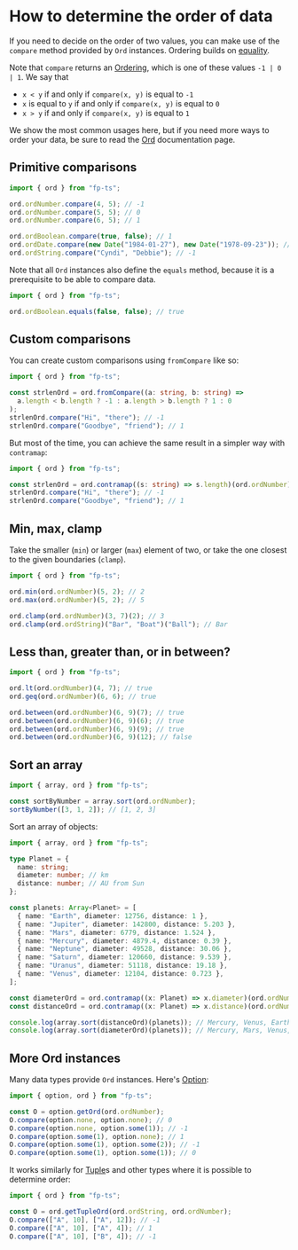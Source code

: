 # How to determine the order of data

If you need to decide on the order of two values, you can make use of the `compare` method provided by `Ord` instances. Ordering builds on [equality](/equality.md).

Note that `compare` returns an [Ordering](https://gcanti.github.io/fp-ts/modules/Ordering.ts), which is one of these values `-1 | 0 | 1`. We say that

- `x < y` if and only if `compare(x, y)` is equal to `-1`
- `x` is equal to `y` if and only if `compare(x, y)` is equal to `0`
- `x > y` if and only if `compare(x, y)` is equal to `1`

We show the most common usages here, but if you need more ways to order your data, be sure to read the [Ord](https://gcanti.github.io/fp-ts/modules/Ord.ts) documentation page.

## Primitive comparisons

```ts
import { ord } from "fp-ts";

ord.ordNumber.compare(4, 5); // -1
ord.ordNumber.compare(5, 5); // 0
ord.ordNumber.compare(6, 5); // 1

ord.ordBoolean.compare(true, false); // 1
ord.ordDate.compare(new Date("1984-01-27"), new Date("1978-09-23")); // 1
ord.ordString.compare("Cyndi", "Debbie"); // -1
```

Note that all `Ord` instances also define the `equals` method, because it is a prerequisite to be able to compare data.

```ts
import { ord } from "fp-ts";

ord.ordBoolean.equals(false, false); // true
```

## Custom comparisons

You can create custom comparisons using `fromCompare` like so:

```ts
import { ord } from "fp-ts";

const strlenOrd = ord.fromCompare((a: string, b: string) =>
  a.length < b.length ? -1 : a.length > b.length ? 1 : 0
);
strlenOrd.compare("Hi", "there"); // -1
strlenOrd.compare("Goodbye", "friend"); // 1
```

But most of the time, you can achieve the same result in a simpler way with `contramap`:

```ts
import { ord } from "fp-ts";

const strlenOrd = ord.contramap((s: string) => s.length)(ord.ordNumber);
strlenOrd.compare("Hi", "there"); // -1
strlenOrd.compare("Goodbye", "friend"); // 1
```

## Min, max, clamp

Take the smaller (`min`) or larger (`max`) element of two, or take the one closest to the given boundaries (`clamp`).

```ts
import { ord } from "fp-ts";

ord.min(ord.ordNumber)(5, 2); // 2
ord.max(ord.ordNumber)(5, 2); // 5

ord.clamp(ord.ordNumber)(3, 7)(2); // 3
ord.clamp(ord.ordString)("Bar", "Boat")("Ball"); // Bar
```

## Less than, greater than, or in between?

```ts
import { ord } from "fp-ts";

ord.lt(ord.ordNumber)(4, 7); // true
ord.geq(ord.ordNumber)(6, 6); // true

ord.between(ord.ordNumber)(6, 9)(7); // true
ord.between(ord.ordNumber)(6, 9)(6); // true
ord.between(ord.ordNumber)(6, 9)(9); // true
ord.between(ord.ordNumber)(6, 9)(12); // false
```

## Sort an array

```ts
import { array, ord } from "fp-ts";

const sortByNumber = array.sort(ord.ordNumber);
sortByNumber([3, 1, 2]); // [1, 2, 3]
```

Sort an array of objects:

```ts
import { array, ord } from "fp-ts";

type Planet = {
  name: string;
  diameter: number; // km
  distance: number; // AU from Sun
};

const planets: Array<Planet> = [
  { name: "Earth", diameter: 12756, distance: 1 },
  { name: "Jupiter", diameter: 142800, distance: 5.203 },
  { name: "Mars", diameter: 6779, distance: 1.524 },
  { name: "Mercury", diameter: 4879.4, distance: 0.39 },
  { name: "Neptune", diameter: 49528, distance: 30.06 },
  { name: "Saturn", diameter: 120660, distance: 9.539 },
  { name: "Uranus", diameter: 51118, distance: 19.18 },
  { name: "Venus", diameter: 12104, distance: 0.723 },
];

const diameterOrd = ord.contramap((x: Planet) => x.diameter)(ord.ordNumber);
const distanceOrd = ord.contramap((x: Planet) => x.distance)(ord.ordNumber);

console.log(array.sort(distanceOrd)(planets)); // Mercury, Venus, Earth, Mars, ...
console.log(array.sort(diameterOrd)(planets)); // Mercury, Mars, Venus, Earth, ...
```

## More Ord instances

Many data types provide `Ord` instances. Here's [Option](https://gcanti.github.io/fp-ts/modules/Option.ts):

```ts
import { option, ord } from "fp-ts";

const O = option.getOrd(ord.ordNumber);
O.compare(option.none, option.none); // 0
O.compare(option.none, option.some(1)); // -1
O.compare(option.some(1), option.none); // 1
O.compare(option.some(1), option.some(2)); // -1
O.compare(option.some(1), option.some(1)); // 0
```

It works similarly for [Tuple](https://gcanti.github.io/fp-ts/modules/Tuple.ts)s and other types where it is possible to determine order:

```ts
import { ord } from "fp-ts";

const O = ord.getTupleOrd(ord.ordString, ord.ordNumber);
O.compare(["A", 10], ["A", 12]); // -1
O.compare(["A", 10], ["A", 4]); // 1
O.compare(["A", 10], ["B", 4]); // -1
```
